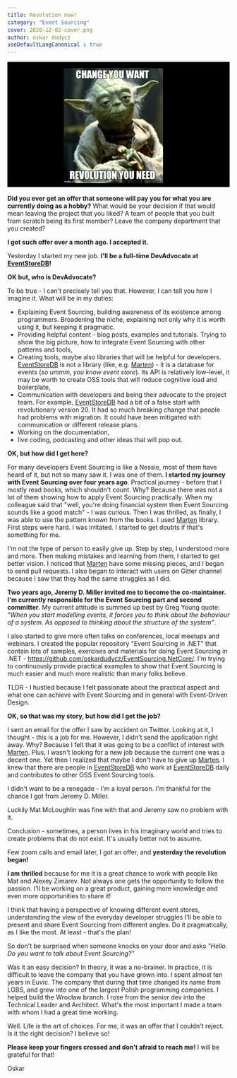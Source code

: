 ```yaml
---
title: Revolution now!
category: "Event Sourcing"
cover: 2020-12-02-cover.png
author: oskar dudycz
useDefaultLangCanonical : true
---
```


![cover](2020-12-02-cover.png)

**Did you ever get an offer that someone will pay you for what you are currently doing as a hobby?** What would be your decision if that would mean leaving the project that you liked? A team of people that you built from scratch being its first member? Leave the company department that you created?

**I got such offer over a month ago. I accepted it.**

Yesterday I started my new job. **I'll be a full-time DevAdvocate at [EventStoreDB](https://www.eventstore.com/)!**

**OK but, who is DevAdvocate?** 

To be true - I can't precisely tell you that. However, I can tell you how I imagine it. What will be in my duties:
- Explaining Event Sourcing, building awareness of its existence among programmers. Broadening the niche, explaining not only why it is worth using it, but keeping it pragmatic.
- Providing helpful content - blog posts, examples and tutorials. Trying to show the big picture, how to integrate Event Sourcing with other patterns and tools,
- Creating tools, maybe also libraries that will be helpful for developers. [EventStoreDB](https://www.eventstore.com/) is not a library (like, e.g. [Marten](https://martendb.io/)) - it is a database for events (*so ummm, you know event store*). Its API is relatively low-level, it may be worth to create OSS tools that will reduce cognitive load and boilerplate,
- Communication with developers and being their advocate to the project team. For example, [EventStoreDB](https://www.eventstore.com/) had a bit of a false start with revolutionary version 20. It had so much breaking change that people had problems with migration. It could have been mitigated with communication or different release plans. 
- Working on the documentation,
- live coding, podcasting and other ideas that will pop out.

**OK, but how did I get here?**

For many developers Event Sourcing is like a Nessie, most of them have heard of it, but not so many saw it. I was one of them. **I started my journey with Event Sourcing over four years ago**. Practical journey - before that I mostly read books, which shouldn't count. Why? Because there was not a lot of them showing how to apply Event Sourcing practically. When my colleague said that "well, you're doing financial system then Event Sourcing sounds like a good match" - I was curious. Then I was thrilled, as finally, I was able to use the pattern known from the books. I used [Marten](https://martendb.io/) library. First steps were hard. I was irritated. I started to get doubts if that's something for me.

I'm not the type of person to easily give up. Step by step, I understood more and more. Then making mistakes and learning from them, I started to get better vision. I noticed that [Marten](https://martendb.io/) have some missing pieces, and I began to send pull requests. I also began to interact with users on Gitter channel because I saw that they had the same struggles as I did.

**Two years ago, Jeremy D. Miller invited me to become the co-maintainer. I'm currently responsible for the Event Sourcing part and second committer**. My current attitude is summed up best by Greg Young quote: *"When you start modelling events, it forces you to think about the behaviour of a system. As opposed to thinking about the structure of the system"*.

I also started to give more often talks on conferences, local meetups and webinars. I created the popular repository "Event Sourcing in .NET" that contain lots of samples, exercises and materials for doing Event Sourcing in .NET - https://github.com/oskardudycz/EventSourcing.NetCore/. I'm trying to continuously provide practical examples to show that Event Sourcing is much easier and much more realistic than many folks believe.

TLDR - I hustled because I felt passionate about the practical aspect and what one can achieve with Event Sourcing and in general with Event-Driven Design.

**OK, so that was my story, but how did I get the job?**

I sent an email for the offer I saw by accident on Twitter. Looking at it, I thought - this is a job for me. However, I didn't send the application right away. Why? Because I felt that it was going to be a conflict of interest with [Marten](https://martendb.io/). Plus, I wasn't looking for a new job because the current one was a decent one. Yet then I realized that maybe I don't have to give up [Marten](https://martendb.io/). I knew that there are people in [EventStoreDB](https://www.eventstore.com/) who work at [EventStoreDB](https://www.eventstore.com/) daily and contributes to other OSS Event Sourcing tools.

I didn't want to be a renegade - I'm a loyal person. I'm thankful for the chance I got from Jeremy D. Miller. 

Luckily Mat McLoughlin was fine with that and Jeremy saw no problem with it.

Conclusion - sometimes, a person lives in his imaginary world and tries to create problems that do not exist. It's usually better not to assume.

Few zoom calls and email later, I got an offer, and **yesterday the revolution began!**

**I am thrilled** because for me it is a great chance to work with people like Mat and Alexey Zimarev. Not always one gets the opportunity to follow the passion. I'll be working on a great product, gaining more knowledge and even more opportunities to share it!

I think that having a perspective of knowing different event stores, understanding the view of the everyday developer struggles I'll be able to present and share Event Sourcing from different angles. Do it pragmatically, as I like the most. At least - that's the plan!

So don't be surprised when someone knocks on your door and asks *"Hello. Do you want to talk about Event Sourcing?"*

Was it an easy decision? In theory, it was a no-brainer.
In practice, it is difficult to leave the company that you have grown into. I spent almost ten years in Euvic. The company that during that time changed its name from LGBS, and grew into one of the largest Polish programming companies. I helped build the Wrocław branch. I rose from the senior dev into the Technical Leader and Architect. What's the most important I made a team with whom I had a great time working.

Well. Life is the art of choices. For me, it was an offer that I couldn't reject. 
Is it the right decision? I believe so!

**Please keep your fingers crossed and don't afraid to reach me!** I will be grateful for that!

Oskar